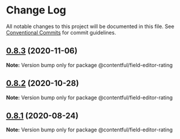 # Change Log

All notable changes to this project will be documented in this file.
See [Conventional Commits](https://conventionalcommits.org) for commit guidelines.

## [0.8.3](https://github.com/contentful/field-editors/compare/@contentful/field-editor-rating@0.8.2...@contentful/field-editor-rating@0.8.3) (2020-11-06)

**Note:** Version bump only for package @contentful/field-editor-rating





## [0.8.2](https://github.com/contentful/field-editors/compare/@contentful/field-editor-rating@0.8.1...@contentful/field-editor-rating@0.8.2) (2020-10-28)

**Note:** Version bump only for package @contentful/field-editor-rating





## [0.8.1](https://github.com/contentful/field-editors/compare/@contentful/field-editor-rating@0.8.0...@contentful/field-editor-rating@0.8.1) (2020-08-24)

**Note:** Version bump only for package @contentful/field-editor-rating

